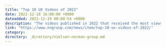 ```yaml
---
title: "Top 10 UX Videos of 2022"
date: 2022-12-18 16:00:00 +0000
dateadded: 2022-12-19 00:00:54 +0000
description: "The videos published in 2022 that received the most views from our audience."
link: "https://www.nngroup.com/news/item/top-10-ux-videos-of-2022/"
category:
directory: _directory/nielsen-norman-group.md
---
```

